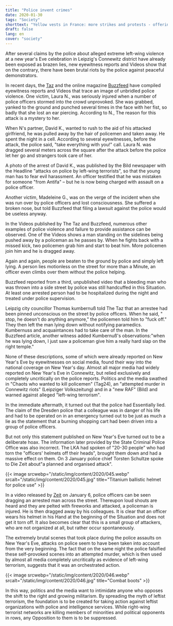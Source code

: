 ```yaml
---
title: "Police invent crimes"
date: 2020-01-30
tags: "Society"
shorttext: "Yellow vests in France: more strikes and protests - offering cosmetic changes to pension cuts a Farce"
draft: false
lang: en
cover: "society"
---
```


After several claims by the police about alleged extreme left-wing violence at a new year's Eve celebration in Leipzig's Connewitz district have already been exposed as brazen lies, new eyewitness reports and Videos show that on the contrary, there have been brutal riots by the police against peaceful demonstrators.

In recent days, the [Taz](https://taz.de/Gewalt-Nacht-in-Connewitz/!5650283/ "Das war Wahnsinn") and the online magazine [Buzzfeed](https://www.buzzfeed.com/de/aikokempen/videos-betroffene-polizeigewalt-connewitz-silvester "Silvesternacht in Connewitz: Drei Videos und zahlreiche Zeugen werfen neue Fragen auf") have compiled eyewitness reports and Videos that trace an image of unbridled police violence. One victim, Laura N., was seriously injured when a number of police officers stormed into the crowd unprovoked. She was grabbed, yanked to the ground and punched several times in the face with her fist, so badly that she lost an ear piercing. According to N., The reason for this attack is a mystery to her.

When N's partner, David K., wanted to rush to the aid of his attacked girlfriend, he was pulled away by the hair of policemen and taken away. He spent the night in a cell. According to several eyewitnesses, before the attack, the police said, "take everything with you!" call. Laura N. was dragged several meters across the square after the attack before the police let her go and strangers took care of her.

A photo of the arrest of David K., was published by the Bild newspaper with the Headline "attacks on police by left-wing terrorists", so that the young man has to fear evil harassment. An officer testified that he was mistaken for someone "from Antifa" – but he is now being charged with assault on a police officer.

Another victim, Madeleine G., was on the verge of the incident when she was run over by police officers and lost consciousness. She suffered a broken nose, but told Buzzfeed that filing a lawsuit against the police would be useless anyway.

In the Videos published by The Taz and Buzzfeed, numerous other examples of police violence and failure to provide assistance can be observed. One of the Videos shows a man standing on the sidelines being pushed away by a policeman as he passes by. When he fights back with a missed kick, two policemen grab him and start to beat him. More policemen join him and he is dragged away.

Again and again, people are beaten to the ground by police and simply left lying. A person lies motionless on the street for more than a Minute, an officer even climbs over them without the police helping.

Buzzfeed reported from a third, unpublished video that a bleeding man who was thrown into a side street by police was still handcuffed in this Situation. At least one arrested person had to be hospitalized during the night and treated under police supervision.

Leipzig city councillor Thomas kumbernuß told The Taz that an arrestee had been pinned unconscious on the street by police officers. When he said, " stop, he doesn't do anything anymore," the policemen told him to "fuck off." They then left the man lying down without notifying paramedics. Kumbernuss and acquaintances had to take care of the man. In the Buzzfeed article, another witness added Kumbernuß's observations:"when he was lying down, I just saw a policeman give him a really hard slap on the right temple."

None of these descriptions, some of which were already reported on New Year's Eve by eyewitnesses on social media, found their way into the national coverage on New Year's day. Almost all major media had widely reported on New Year's Eve in Connewitz, but relied exclusively and completely uncritically on the police reports. Politics and the media swathed in "Chaots who wanted to kill policemen" (Tag24), an "attempted murder in Connewitz riots" (Leipziger Volkszeitung) and in a "new RAF" (Bild) and warned against alleged "left-wing terrorism".

In the immediate aftermath, it turned out that the police had Essentially lied. The claim of the Dresden police that a colleague was in danger of his life and had to be operated on in an emergency turned out to be just as much a lie as the statement that a burning shopping cart had been driven into a group of police officers.

But not only this statement published on New Year's Eve turned out to be a deliberate hoax. The information later provided by the State Criminal Police Office was also incorrect. The LKA had spoken of "20-30 people" who had torn the "officers' helmets off their heads", brought them down and had a massive effect on them. On 3 January police chief Torsten Schultze spoke to Die Zeit about"a planned and organised attack".

{{< image srcwebp="/static/img/content/2020/045.webp" srcalt="/static/img/content/2020/045.jpg" title="Titanium ballistic helmet for police use" >}}

In a video released by [Zeit](https://www.zeit.de/gesellschaft/zeitgeschehen/2020-01/leipzig-connewitz-silvester-angriffe-polizist-video/komplettansicht "Angriff in Connewitz war offenbar nicht orchestriert") on January 6, police officers can be seen dragging an arrested man across the street. Thereupon loud shouts are heard and they are pelted with fireworks and attacked, a policeman is injured. He is then dragged away by his colleagues. It is clear that an officer wears his helmet in his Hand at the beginning of the Situation and does not get it torn off. It also becomes clear that this is a small group of attackers, who are not organized at all, but rather occur spontaneously.

The extremely brutal scenes that took place during the police assaults on New Year's Eve, attacks on police seem to have been taken into account from the very beginning. The fact that on the same night the police falsified these self-provoked scenes into an attempted murder, which is then used by almost all media completely uncritically as evidence of left-wing terrorism, suggests that it was an orchestrated action.

{{< image srcwebp="/static/img/content/2020/046.webp" srcalt="/static/img/content/2020/046.jpg" title="Combat boots" >}}

In this way, politics and the media want to intimidate anyone who opposes the shift to the right and growing militarism. By spreading the myth of leftist terrorism, the foundation is to be created for taking action against leftist organizations with police and intelligence services. While right-wing terrorist networks are killing members of minorities and political opponents in rows, any Opposition to them is to be suppressed.
